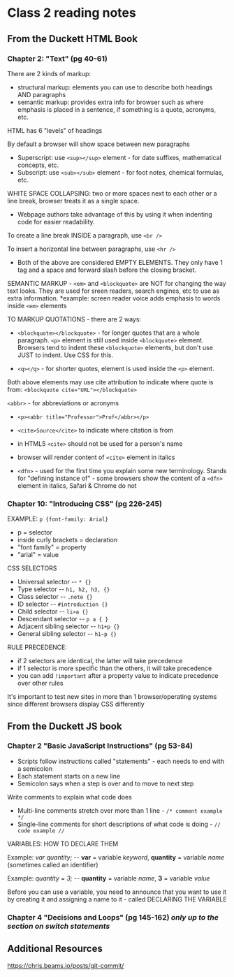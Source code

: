 # Class 2 reading notes

## From the Duckett HTML Book

### Chapter 2: "Text" (pg 40-61)

There are 2 kinds of markup:

* structural markup: elements you can use to describe both headings AND paragraphs
* semantic markup: provides extra info for browser such as where emphasis is placed in a sentence, if something is a quote, acronyms, etc\.

HTML has 6 "levels" of headings

By default a browser will show space between new paragraphs

* Superscript: use `<sup></sup>` element - for date suffixes, mathematical concepts, etc\.
* Subscript: use `<sub></sub>` element - for foot notes, chemical formulas, etc\.

WHITE SPACE COLLAPSING: two or more spaces next to each other or a line break, browser treats it as a single space.

* Webpage authors take advantage of this by using it when indenting code for easier readability.

To create a line break INSIDE a paragraph, use `<br />`

To insert a horizontal line between paragraphs, use `<hr />`

* Both of the above are considered EMPTY ELEMENTS. They only have 1 tag and a space and forward slash before the closing bracket\.

SEMANTIC MARKUP - `<em>` and `<blockquote>` are NOT for changing the way text looks. They are used for sreen readers, search engines, etc to use as extra information.
*example: screen reader voice adds emphasis to words inside `<em>` elements

TO MARKUP QUOTATIONS - there are 2 ways:

* `<blockquote></blockquote>` - for longer quotes that are a whole paragraph. `<p>` element is still used inside `<blockquote>` element. Browsers tend to indent these `<blockquote>` elements, but don't use JUST to indent. Use CSS for this.

* `<q></q>` - for shorter quotes, element is used inside the `<p>` element.

Both above elements may use cite attribution to indicate where quote is from: `<blockquote cite="URL"></blockquote>`

`<abbr>` - for abbreviations or acronyms

* `<p><abbr title="Professor">Prof</abbr></p>`

* `<cite>Source</cite>` to indicate where citation is from

* in HTML5 `<cite>` should not be used for a person's name
* browser will render content of `<cite>` element in italics

* `<dfn>` - used for the first time you explain some new terminology. Stands for "defining instance of" - some browsers show the content of a `<dfn>` element in italics, Safari & Chrome do not

### Chapter 10: "Introducing CSS" (pg 226-245)

EXAMPLE: `p {font-family: Arial}`

* p = selector
* inside curly brackets = declaration
* "font family" = property
* "arial" = value

CSS SELECTORS

* Universal selector -- `* {}`
* Type selector -- `h1, h2, h3, {}`
* Class selector -- `.note {}`  
* ID selector -- `#introduction {}`
* Child selector -- `li>a {}`
* Descendant selector -- `p a { }`
* Adjacent sibling selector -- `h1+p {}`
* General sibling selector -- `h1~p {}`

RULE PRECEDENCE:

* if 2 selectors are identical, the latter will take precedence
* if 1 selector is more specific than the others, it will take precedence
* you can add `!important` after a property value to indicate precedence over other rules

It's important to test new sites in more than 1 browser/operating systems since different browsers display CSS differently

## From the Duckett JS book

### Chapter 2 "Basic JavaScript Instructions" (pg 53-84)

* Scripts follow instructions called "statements" - each needs to end with a semicolon
* Each statement starts on a new line
* Semicolon says when a step is over and to move to next step

 Write comments to explain what code does

* Multi-line comments stretch over more than 1 line - `/* comment example */`
* Single-line comments for short descriptions of what code is doing - `// code example //`

VARIABLES: HOW TO DECLARE THEM

Example: *var quantity;* -- **var** \= variable *keyword*, **quantity** = variable *name* (sometimes called an identifier)

Example: *quantity = 3;* -- **quantity** = variable *name*, **3** = variable *value*

Before you can use a variable, you need to announce that you want to use it by creating it and assigning a name to it - called DECLARING THE VARIABLE

### Chapter 4 "Decisions and Loops" (pg 145-162) *only up to the section on switch statements*

## Additional Resources

<https://chris.beams.io/posts/git-commit/>
